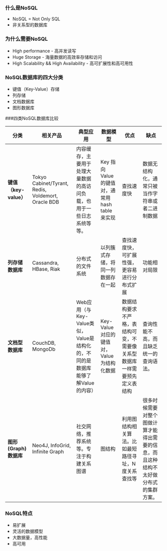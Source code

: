 ### 什么是NoSQL

- NoSQL = Not Only SQL
- 非关系型的数据库

### 为什么需要NoSQL

- High performance - 高并发读写
- Huge Storage - 海量数据的高效率存储和访问
- High Scalability && High Availability - 高可扩展性和高可用性

### NoSQL数据库的四大分类

- 键值（Key-Value）存储
- 列存储
- 文档数据库
- 图形数据库

###四类NoSQL数据库比较

| 分类                | 相关产品                                     | 典型应用                                     | 数据模型                               | 优点                                    | 缺点                                       |
| ----------------- | ---------------------------------------- | ---------------------------------------- | ---------------------------------- | ------------------------------------- | ---------------------------------------- |
| **键值（key-value）** | Tokyo Cabinet/Tyrant, Redis, Voldemort, Oracle BDB | 内容缓存，主要用于处理大量数据的高访问负载，也用于一些日志系统等等。       | Key 指向 Value 的键值对，通常用hash table来实现 | 查找速度快                                 | 数据无结构化，通常只被当作字符串或者二进制数据                  |
| **列存储数据库**        | Cassandra, HBase, Riak                   | 分布式的文件系统                                 | 以列簇式存储，将同一列数据存在一起                  | 查找速度快，可扩展性强，更容易进行分布式扩展                | 功能相对局限                                   |
| **文档型数据库**        | CouchDB, MongoDb                         | Web应用（与Key-Value类似，Value是结构化的，不同的是数据库能够了解Value的内容） | Key-Value对应的键值对，Value为结构化数据        | 数据结构要求不严格，表结构可变，不需要像关系型数据库一样需要预先定义表结构 | 查询性能不高，而且缺乏统一的查询语法。                      |
| **图形(Graph)数据库**  | Neo4J, InfoGrid, Infinite Graph          | 社交网络，推荐系统等。专注于构建关系图谱                     | 图结构                                | 利用图结构相关算法。比如最短路径寻址，N度关系查找等            | 很多时候需要对整个图做计算才能得出需要的信息，而且这种结构不太好做分布式的集群方案。 |

### NoSQL特点

- 易扩展
- 灵活的数据模型
- 大数据量，高性能
- 高可用